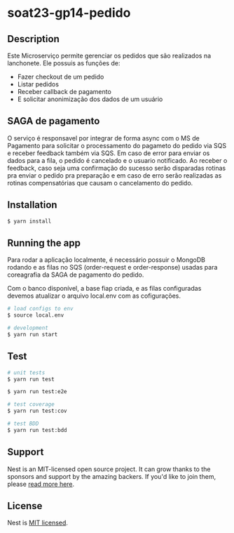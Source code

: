 # soat23-gp14-pedido

## Description

Este Microserviço permite gerenciar os pedidos que são realizados na lanchonete.
Ele possuis as funções de:
  - Fazer checkout de um pedido
  - Listar pedidos
  - Receber callback de pagamento
  - E solicitar anonimização dos dados de um usuário

## SAGA de pagamento

O serviço é responsavel por integrar de forma async com o MS de Pagamento para solicitar o processamento do pagameto do pedido via SQS e receber feedback também via SQS.
Em caso de error para enviar os dados para a fila, o pedido é cancelado e  o usuario notificado.
Ao receber o feedback, caso seja uma confirmação do sucesso serão disparadas rotinas pra enviar o pedido pra preparação e em caso de erro serão realizadas as rotinas compensatórias que causam o cancelamento do pedido.

## Installation

```bash
$ yarn install
```

## Running the app

Para rodar a aplicação localmente, é necessário possuir o MongoDB rodando e as filas no SQS (order-request e order-response) usadas para coreagrafia da SAGA de pagamento do pedido.

Com o banco disponível, a base fiap criada, e as filas configuradas devemos atualizar o arquivo local.env com as cofigurações.

```bash
# load configs to env
$ source local.env

# development
$ yarn run start
```

## Test

```bash
# unit tests
$ yarn run test

$ yarn run test:e2e

# test coverage
$ yarn run test:cov

# test BDD
$ yarn run test:bdd
```

## Support

Nest is an MIT-licensed open source project. It can grow thanks to the sponsors and support by the amazing backers. If you'd like to join them, please [read more here](https://docs.nestjs.com/support).

## License

Nest is [MIT licensed](LICENSE).